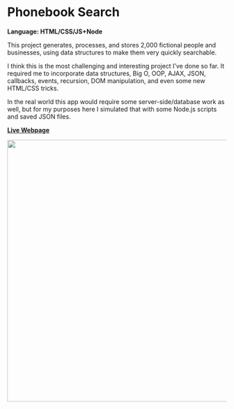 # Phonebook Search
<strong>Language: HTML/CSS/JS+Node</strong>

This project generates, processes, and stores 2,000 fictional people and businesses, using data structures to make them very quickly searchable.

I think this is the most challenging and interesting project I’ve done so far. It required me to incorporate data structures, Big O, OOP, AJAX, JSON, callbacks, events, recursion, DOM manipulation, and even some new HTML/CSS tricks.

In the real world this app would require some server-side/database work as well, but for my purposes here I simulated that with some Node.js scripts and saved JSON files.

<a href="http://dargacode.com/PhonebookSearch/"><b>Live Webpage</b></a>

<img src ="http://68.media.tumblr.com/644137cbe5972890e8a11476b5231f4b/tumblr_inline_op342y4Nkc1tvc5hi_1280.png" width="600">
